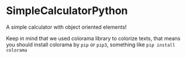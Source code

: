 # SimpleCalculatorPython
A simple calculator with object oriented elements!

Keep in mind that we used colorama library to colorize texts, that means you should install colorama by `pip` or `pip3`, something like `pip install colorama`

